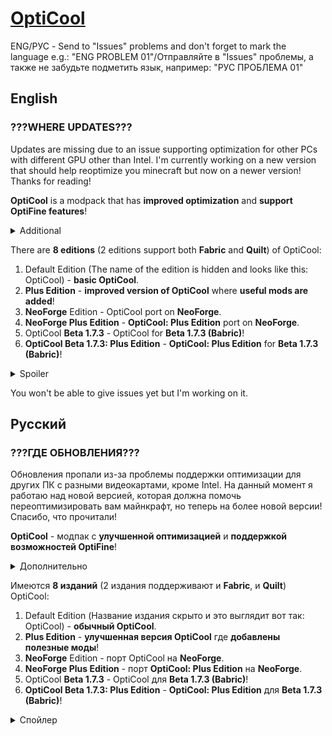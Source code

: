 # [OptiCool](https://modrinth.com/modpack/opticool)
ENG/РУС - Send to "Issues" problems and don't forget to mark the language e.g.: "ENG PROBLEM 01"/Отправляйте в "Issues" проблемы, а также не забудьте подметить язык, например: "РУС ПРОБЛЕМА 01"

## **English**

### **???WHERE UPDATES???**
Updates are missing due to an issue supporting optimization for other PCs with different GPU other than Intel. I'm currently working on a new version that should help reoptimize you minecraft but now on a newer version!
Thanks for reading!

**OptiCool** is a modpack that has **improved optimization** and **support OptiFine features**! 
<details>
<summary>Additional</summary>

In new versions there will be **updates or add mods for optimization / mods for OptiFine features**.

</details>



There are **8 editions** (2 editions support both **Fabric** and **Quilt**) of OptiCool:

1. Default Edition (The name of the edition is hidden and looks like this: OptiCool) - **basic OptiCool**.
2. **Plus Edition** - **improved version of OptiCool** where **useful mods are added**!
3. **NeoForge** Edition - OptiCool port on **NeoForge**.
4. **NeoForge Plus Edition** - **OptiCool: Plus Edition** port on **NeoForge**.
5. OptiCool **Beta 1.7.3** - OptiCool for **Beta 1.7.3 (Babric)**!
6. **OptiCool Beta 1.7.3: Plus Edition** - **OptiCool: Plus Edition** for **Beta 1.7.3 (Babric)**!
<details>
<summary>Spoiler</summary>

New editions may be completely different and you may not like it. 

</details>


You won't be able to give issues yet but I'm working on it.

## **Русский**

### **???ГДЕ ОБНОВЛЕНИЯ???**
Обновления пропали из-за проблемы поддержки оптимизации для других ПК с разными видеокартами, кроме Intel. На данный момент я работаю над новой версией, которая должна помочь переоптимизировать вам майнкрафт, но теперь на более новой версии!
Спасибо, что прочитали!

**OptiCool** - модпак с **улучшенной оптимизацией** и **поддержкой возможностей OptiFine**! 
<details>
<summary>Дополнительно</summary>

В новых версиях будут **обновления или добавления модов для оптимизации / модов для возможностей OptiFine**.

</details>



Имеются **8 изданий** (2 издания поддерживают и **Fabric**, и **Quilt**) OptiCool:

1. Default Edition (Название издания скрыто и это выглядит вот так: OptiCool) - **обычный OptiCool**.
2. **Plus Edition** - **улучшенная версия OptiCool** где **добавлены полезные моды**!
3. **NeoForge** Edition - порт OptiCool на **NeoForge**.
4. **NeoForge Plus Edition** - порт **OptiCool: Plus Edition** на **NeoForge**.
5. OptiCool **Beta 1.7.3** - OptiCool для **Beta 1.7.3 (Babric)**!
6. **OptiCool Beta 1.7.3: Plus Edition** - **OptiCool: Plus Edition** для **Beta 1.7.3 (Babric)**!
<details>
<summary>Спойлер</summary>

Новые издания могут быть совершенно другими и вам это может не понравиться. 

</details>

